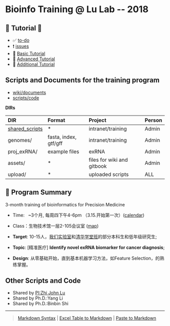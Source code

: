 # Bioinfo Training @ Lu Lab -- 2018

## 📖 Tutorial 📖

* ✅ [to-do](https://github.com/lulab/training/projects/1?fullscreen=true)
* ❗️ [issues](https://github.com/lulab/training/issues)
* 🚩 [Basic Tutorial](https://lulab.gitbooks.io/bioinfo/content/)
* 🚩 [Advanced Tutorial](https://lulab.gitbook.io/training) 
* 📖 [Additional Tutorial](https://youngleebbs.gitbook.io/bioinfo-training)

## Scripts and Documents for the training program

* [wiki/documents](https://github.com/lulab/training/wiki)
* [scripts/code](https://github.com/lulab/training)

**DIRs**

| DIR | Format | Project | Person |
| :--- | :--- | :--- | :--- | 
| [shared_scripts](https://lulab.github.io/shared_scripts) | * |intranet/training | Admin |
| genomes/ | fasta, index, gtf/gff | intranet/training | Admin |
| proj_exRNA/ | example files | exRNA | Admin |
| assets/ | * | files for wiki and gitbook | Admin | 
| upload/ | * | uploaded scripts | ALL | 



## 🎯 Program Summary

3-month training of bioinformatics for Precision Medicine

* Time:    ~3个月, 每周四下午4-6pm （3.15.开始第一次）\([calendar](https://calendar.google.com/calendar/embed?src=rh👨‍🎓👨‍🎓fq9d5sr46lqjpg3vd1ncbosc%40group.calendar.google.com&ctz=Asia%2FShanghai)\)
* Class：生物技术馆一层2-105会议室 \([map](http://bioinfo.life.tsinghua.edu.cn/map)\)

* **Target**: 10-15人，[我们实验室](http://bioinfo.life.tsinghua.edu.cn)和[清华学堂班](http://xuetangban.life.tsinghua.edu.cn/)的部分本科生和低年级研究生;
* **Topic**: \[精准医疗\] **Identify novel exRNA biomarker for cancer diagnosis**;
* **Design**: 从零基础开始，直到基本机器学习方法，如Feature Selection，的熟练掌握。




## Other Scripts and Code

* Shared by [PI:Zhi John Lu](https://urluzhi.github.io/scripts)
* Shared by Ph.D.:Yang Li
* Shared by Ph.D.:Binbin Shi


---

> [Markdown Syntax](https://github.com/adam-p/markdown-here/wiki/Markdown-Cheatsheet)
> | [Excel Table to Markdown](https://www.tablesgenerator.com/markdown_tables)
> | [Paste to Markdown](https://euangoddard.github.io/clipboard2markdown/)
